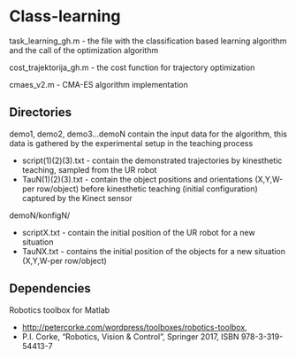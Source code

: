 
# Class-learning

task_learning_gh.m - the file with the classification based learning algorithm and the call of the optimization algorithm

cost_trajektorija_gh.m - the cost function for trajectory optimization

cmaes_v2.m - CMA-ES algorithm implementation


## Directories

demo1, demo2, demo3...demoN contain the input data for the algorithm, this data is gathered by the experimental setup in the teaching process

- script(1)(2)(3).txt - contain the demonstrated trajectories by kinesthetic
                        teaching, sampled from the UR robot
- TauN(1)(2)(3).txt - contain the object positions and orientations (X,Y,W-per row/object) before
                      kinesthetic teaching (initial configuration) captured by the Kinect sensor
 
 demoN/konfigN/
- scriptX.txt - contain the initial position of the UR robot for a new
                situation
- TauNX.txt - contains the initial position of the objects for a new
              situation (X,Y,W-per row/object)


## Dependencies

Robotics toolbox for Matlab
- http://petercorke.com/wordpress/toolboxes/robotics-toolbox,
- P.I. Corke, “Robotics, Vision & Control”, Springer 2017, ISBN 978-3-319-54413-7


